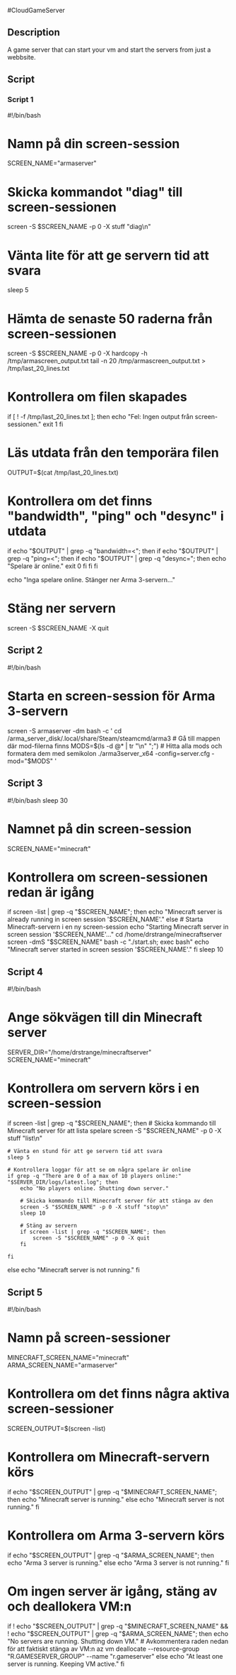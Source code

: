 #CloudGameServer

## Description
A game server that can start your vm and start the servers from just a webbsite.

## Script

### Script 1

#!/bin/bash

# Namn på din screen-session
SCREEN_NAME="armaserver"

# Skicka kommandot "diag" till screen-sessionen
screen -S $SCREEN_NAME -p 0 -X stuff "diag\n"

# Vänta lite för att ge servern tid att svara
sleep 5

# Hämta de senaste 50 raderna från screen-sessionen
screen -S $SCREEN_NAME -p 0 -X hardcopy -h /tmp/armascreen_output.txt
tail -n 20 /tmp/armascreen_output.txt > /tmp/last_20_lines.txt

# Kontrollera om filen skapades
if [ ! -f /tmp/last_20_lines.txt ]; then
    echo "Fel: Ingen output från screen-sessionen."
    exit 1
fi

# Läs utdata från den temporära filen
OUTPUT=$(cat /tmp/last_20_lines.txt)

# Kontrollera om det finns "bandwidth", "ping" och "desync" i utdata
if echo "$OUTPUT" | grep -q "bandwidth=<"; then
    if echo "$OUTPUT" | grep -q "ping=<"; then
        if echo "$OUTPUT" | grep -q "desync="; then
            echo "Spelare är online."
            exit 0
        fi
    fi
fi

echo "Inga spelare online. Stänger ner Arma 3-servern..."
# Stäng ner servern
screen -S $SCREEN_NAME -X quit


## Script 2

#!/bin/bash

# Starta en screen-session för Arma 3-servern
screen -S armaserver -dm bash -c '
    cd /arma_server_disk/.local/share/Steam/steamcmd/arma3  # Gå till mappen där mod-filerna finns
    MODS=$(ls -d @* | tr "\n" ";")  # Hitta alla mods och formatera dem med semikolon
    ./arma3server_x64 -config=server.cfg -mod="$MODS"
'

## Script 3


#!/bin/bash
sleep 30
# Namnet på din screen-session
SCREEN_NAME="minecraft"

# Kontrollera om screen-sessionen redan är igång
if screen -list | grep -q "$SCREEN_NAME"; then
    echo "Minecraft server is already running in screen session '$SCREEN_NAME'."
else
    # Starta Minecraft-servern i en ny screen-session
    echo "Starting Minecraft server in screen session '$SCREEN_NAME'..."
    cd /home/drstrange/minecraftserver
    screen -dmS "$SCREEN_NAME" bash -c "./start.sh; exec bash"
    echo "Minecraft server started in screen session '$SCREEN_NAME'."
fi
sleep 10

## Script 4

#!/bin/bash

# Ange sökvägen till din Minecraft server
SERVER_DIR="/home/drstrange/minecraftserver"
SCREEN_NAME="minecraft"

# Kontrollera om servern körs i en screen-session
if screen -list | grep -q "$SCREEN_NAME"; then
    # Skicka kommando till Minecraft server för att lista spelare
    screen -S "$SCREEN_NAME" -p 0 -X stuff "list\n"

    # Vänta en stund för att ge servern tid att svara
    sleep 5

    # Kontrollera loggar för att se om några spelare är online
    if grep -q "There are 0 of a max of 10 players online:" "$SERVER_DIR/logs/latest.log"; then
        echo "No players online. Shutting down server."

        # Skicka kommando till Minecraft server för att stänga av den
        screen -S "$SCREEN_NAME" -p 0 -X stuff "stop\n"
        sleep 10

        # Stäng av servern
        if screen -list | grep -q "$SCREEN_NAME"; then
            screen -S "$SCREEN_NAME" -p 0 -X quit
        fi

    fi
else
    echo "Minecraft server is not running."
fi

## Script 5

#!/bin/bash

# Namn på screen-sessioner
MINECRAFT_SCREEN_NAME="minecraft"
ARMA_SCREEN_NAME="armaserver"

# Kontrollera om det finns några aktiva screen-sessioner
SCREEN_OUTPUT=$(screen -list)

# Kontrollera om Minecraft-servern körs
if echo "$SCREEN_OUTPUT" | grep -q "$MINECRAFT_SCREEN_NAME"; then
    echo "Minecraft server is running."
else
    echo "Minecraft server is not running."
fi

# Kontrollera om Arma 3-servern körs
if echo "$SCREEN_OUTPUT" | grep -q "$ARMA_SCREEN_NAME"; then
    echo "Arma 3 server is running."
else
    echo "Arma 3 server is not running."
fi

# Om ingen server är igång, stäng av och deallokera VM:n
if ! echo "$SCREEN_OUTPUT" | grep -q "$MINECRAFT_SCREEN_NAME" && ! echo "$SCREEN_OUTPUT" | grep -q "$ARMA_SCREEN_NAME"; then
    echo "No servers are running. Shutting down VM."
    # Avkommentera raden nedan för att faktiskt stänga av VM:n
    az vm deallocate --resource-group "R.GAMESERVER_GROUP" --name "r.gameserver"
else
    echo "At least one server is running. Keeping VM active."
fi
